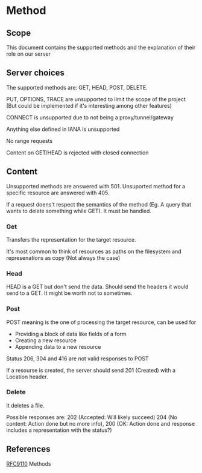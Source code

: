 # Method

## Scope

This document contains the supported methods and the explanation of their role on our server

## Server choices

The supported methods are: GET, HEAD, POST, DELETE.

PUT, OPTIONS, TRACE are unsupported to limit the scope of the project (But could be implemented if it's interesting among other features)

CONNECT is unsupported due to not being a proxy/tunnel/gateway

Anything else defined in IANA is unsupported

No range requests

Content on GET/HEAD is rejected with closed connection

## Content

Unsupported methods are answered with 501. Unsuported method for a specific resource are answered with 405.

If a request doens't respect the semantics of the method (Eg. A query that wants to delete something while GET). It must be handled.

### Get

Transfers the representation for the target resource.

It's most common to think of resources as paths on the filesystem and represenations as copy (Not always the case)

### Head

HEAD is a GET but don't send the data. Should send the headers it would send to a GET. It might be worth not to sometimes.

### Post

POST meaning is the one of processing the target resource, can be used for

- Providing a block of data like fields of a form
- Creating a new resource
- Appending data to a new resource

Status 206, 304 and 416 are not valid responses to POST

If a resourse is created, the server should send 201 (Created) with a Location header.

### Delete

It deletes a file.

Possible responses are: 202 (Accepted: Will likely succeed) 204 (No content: Action done but no more info), 200 (OK: Action done and response includes a representation with the status?)

## References

[RFC9110](https://datatracker.ietf.org/doc/html/rfc9110#name-methods) Methods